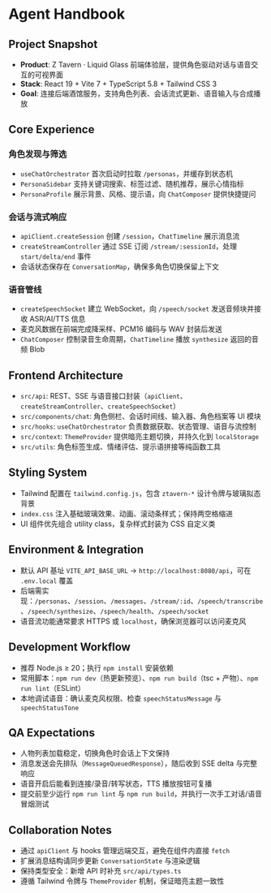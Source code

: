 # Agent Handbook

## Project Snapshot
- **Product**: Z Tavern · Liquid Glass 前端体验层，提供角色驱动对话与语音交互的可视界面
- **Stack**: React 19 + Vite 7 + TypeScript 5.8 + Tailwind CSS 3
- **Goal**: 连接后端酒馆服务，支持角色列表、会话流式更新、语音输入与合成播放

## Core Experience
### 角色发现与筛选
- `useChatOrchestrator` 首次启动时拉取 `/personas`，并缓存到状态机
- `PersonaSidebar` 支持关键词搜索、标签过滤、随机推荐，展示心情指标
- `PersonaProfile` 展示背景、风格、提示语，向 `ChatComposer` 提供快捷提问

### 会话与流式响应
- `apiClient.createSession` 创建 `/session`，`ChatTimeline` 展示消息流
- `createStreamController` 通过 SSE 订阅 `/stream/:sessionId`，处理 `start/delta/end` 事件
- 会话状态保存在 `ConversationMap`，确保多角色切换保留上下文

### 语音管线
- `createSpeechSocket` 建立 WebSocket，向 `/speech/socket` 发送音频块并接收 ASR/AI/TTS 信息
- 麦克风数据在前端完成降采样、PCM16 编码与 WAV 封装后发送
- `ChatComposer` 控制录音生命周期，`ChatTimeline` 播放 `synthesize` 返回的音频 Blob

## Frontend Architecture
- `src/api`: REST、SSE 与语音接口封装（`apiClient`、`createStreamController`、`createSpeechSocket`）
- `src/components/chat`: 角色侧栏、会话时间线、输入器、角色档案等 UI 模块
- `src/hooks`: `useChatOrchestrator` 负责数据获取、状态管理、语音与流控制
- `src/context`: `ThemeProvider` 提供暗亮主题切换，并持久化到 `localStorage`
- `src/utils`: 角色标签生成、情绪评估、提示语拼接等纯函数工具

## Styling System
- Tailwind 配置在 `tailwind.config.js`，包含 `ztavern-*` 设计令牌与玻璃拟态背景
- `index.css` 注入基础玻璃效果、动画、滚动条样式；保持两空格缩进
- UI 组件优先组合 utility class，复杂样式封装为 CSS 自定义类

## Environment & Integration
- 默认 API 基址 `VITE_API_BASE_URL` → `http://localhost:8080/api`，可在 `.env.local` 覆盖
- 后端需实现：`/personas`、`/session`、`/messages`、`/stream/:id`、`/speech/transcribe`、`/speech/synthesize`、`/speech/health`、`/speech/socket`
- 语音流功能通常要求 HTTPS 或 `localhost`，确保浏览器可以访问麦克风

## Development Workflow
- 推荐 Node.js ≥ 20；执行 `npm install` 安装依赖
- 常用脚本：`npm run dev`（热更新预览）、`npm run build`（tsc + 产物）、`npm run lint`（ESLint）
- 本地调试语音：确认麦克风权限、检查 `speechStatusMessage` 与 `speechStatusTone`

## QA Expectations
- 人物列表加载稳定，切换角色时会话上下文保持
- 消息发送会先排队（`MessageQueuedResponse`），随后收到 SSE delta 与完整响应
- 语音开启后能看到连接/录音/转写状态，TTS 播放按钮可复播
- 提交前至少运行 `npm run lint` 与 `npm run build`，并执行一次手工对话/语音冒烟测试

## Collaboration Notes
- 通过 `apiClient` 与 hooks 管理远端交互，避免在组件内直接 `fetch`
- 扩展消息结构请同步更新 `ConversationState` 与渲染逻辑
- 保持类型安全：新增 API 时补充 `src/api/types.ts`
- 遵循 Tailwind 令牌与 `ThemeProvider` 机制，保证暗亮主题一致性
